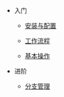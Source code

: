 <!-- docs/_sidebar.md -->

* 入门

  * [安装与配置](git/setup)

  * [工作流程](git/process)

  * [基本操作](git/basic_operations)

* 进阶

  * [分支管理]()